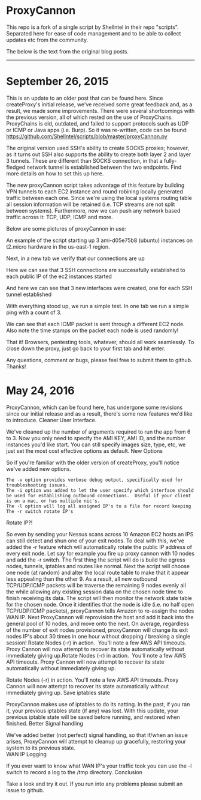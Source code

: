 # ProxyCannon
This repo is a fork of a single script by Shellntel in their repo "scripts".  Separated here for ease of code management and to be able to collect updates etc from the community.

The below is the text from the original blog posts.

------------ 

September 26, 2015
==================

This is an update to an older post that can be found here.  Since createProxy's initial release, we've received some great feedback and, as a result, we made some improvements.   There were several shortcomings with the previous version, all of which rested on the use of ProxyChains.  ProxyChains is old, outdated, and failed to support  protocols such as  UDP or ICMP or Java apps (i.e. Burp).  So it was re-written, code can be found: https://github.com/Shellntel/scripts/blob/master/proxyCannon.py

The original version used SSH's ability to create SOCKS proxies; however, as it turns out SSH also supports the ability to create both layer 2 and layer 3 tunnels.  These are different than SOCKS connection, in that a fully-fledged network tunnel is established between the two endpoints.  Find more details on how to set this up here.

The new proxyCannon script takes advantage of this feature by building VPN tunnels to each EC2 instance and round robining locally generated traffic between each one.  Since we're using the local systems routing table all session information will be retained (i.e. TCP streams are not split between systems).  Furthermore, now we can push any network based traffic across it: TCP, UDP, ICMP and more. 

Below are some pictures of proxyCannon in use:

An example of the script starting up 3 ami-d05e75b8 (ubuntu) instances on t2.micro hardware in the us-east-1 region.

Next, in a new tab we verify that our connections are up

Here we can see that 3 SSH connections are successfully established to each public IP of the ec2 instances started

And here we can see that 3 new interfaces were created, one for each SSH tunnel established

With everything stood up, we run a simple test.  In one tab we run a simple ping with a count of 3.  

We can see that each ICMP packet is sent through a different EC2 node.  Also note the time stamps on the packet each node is used randomly!

That it!  Browsers, pentesting tools, whatever, should all work seamlessly.  To close down the proxy, just go back to your first tab and hit enter.

Any questions, comment or bugs, please feel free to submit them to github.  Thanks!


May 24, 2016
=============

ProxyCannon, which can be found here, has undergone some revisions since our initial release and as a result, there's some new features we'd like to introduce.
Cleaner User Interface.  

We've cleaned up the number of arguments required to run the app from 6 to 3.  Now you only need to specify the AMI KEY, AMI ID, and the number instances you'd like start. You can still specify images size, type, etc, we just set the most cost effective options as default.
New Options

So if you're familiar with the older version of createProxy, you'll notice we've added new options.  

    The -v option provides verbose debug output, specifically used for troubleshooting issues.
    The -i option was added to let the user specify which interface should be used for establishing outbound connections.  Useful if your client is on a mac, or has multiple nic's.
    The -l option will log all assigned IP's to a file for record keeping 
    The -r switch rotate IP's

Rotate IP?!

So even by sending your Nessus scans across 10 Amazon EC2 hosts an IPS can still detect and shun one of your exit nodes. To deal with this, we've added the -r feature which will automatically rotate the public IP address of every exit node. Let say for example you fire up proxy cannon with 10 nodes and add the -r switch.  The first thing the script will do is build the egress nodes, tunnels, iptables and routes like normal.  Next the script will choose one node (at random) and alter the local route table to make that it appear less appealing than the other 9.  As a result, all new outbound TCP/UDP/ICMP packets will be traverse the remaining 9 nodes evenly all the while allowing any existing session data on the chosen node time to finish receiving its data. The script will then monitor the network state table for the chosen node. Once it identifies that the node is idle (i.e. no half open TCP/UDP/ICMP packets), proxyCannon tells Amazon to re-assign the nodes WAN IP. Next ProxyCannon will reprovision the host and add it back into the general pool of 10 nodes, and move onto the next.  On average, regardless of the number of exit nodes provisioned, proxyCannon will change its exit nodes IP's about 30 times in one hour without dropping / breaking a single session!
Rotate Nodes (-r) in action. &nbsp;You'll note a few AWS API timeouts. Proxy Cannon will now attempt to recover its state automatically without immediately giving up.Rotate Nodes (-r) in action. &nbsp;You'll note a few AWS API timeouts. Proxy Cannon will now attempt to recover its state automatically without immediately giving up.

Rotate Nodes (-r) in action.  You'll note a few AWS API timeouts. Proxy Cannon will now attempt to recover its state automatically without immediately giving up.
Save iptables state

ProxyCannon makes use of iptables to do its natting. In the past, if you ran it, your previous iptables state (if any) was lost. With this update, your previous iptable state will be saved before running, and restored when finished. 
Better Signal handling

We've added better (not perfect) signal handling, so that if/when an issue arises, ProxyCannon will attempt to cleanup up gracefully, restoring your system to its previous state.  
WAN IP Logging

If you ever want to know what WAN IP's your traffic took you can use the -l switch to record a log to the /tmp directory. 
Conclusion

Take a look and try it out.  If you run into any problems please submit an issue to github.
